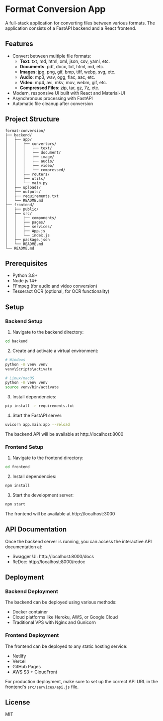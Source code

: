 # Format Conversion App

A full-stack application for converting files between various formats. The application consists of a FastAPI backend and a React frontend.

## Features

- Convert between multiple file formats:
  - **Text**: txt, md, html, xml, json, csv, yaml, etc.
  - **Documents**: pdf, docx, txt, html, md, etc.
  - **Images**: jpg, png, gif, bmp, tiff, webp, svg, etc.
  - **Audio**: mp3, wav, ogg, flac, aac, etc.
  - **Video**: mp4, avi, mkv, mov, webm, gif, etc.
  - **Compressed Files**: zip, tar, gz, 7z, etc.
- Modern, responsive UI built with React and Material-UI
- Asynchronous processing with FastAPI
- Automatic file cleanup after conversion

## Project Structure

```
format-conversion/
├── backend/
│   ├── app/
│   │   ├── convertors/
│   │   │   ├── text/
│   │   │   ├── document/
│   │   │   ├── image/
│   │   │   ├── audio/
│   │   │   ├── video/
│   │   │   └── compressed/
│   │   ├── routers/
│   │   ├── utils/
│   │   └── main.py
│   ├── uploads/
│   ├── outputs/
│   ├── requirements.txt
│   └── README.md
├── frontend/
│   ├── public/
│   ├── src/
│   │   ├── components/
│   │   ├── pages/
│   │   ├── services/
│   │   ├── App.js
│   │   └── index.js
│   ├── package.json
│   └── README.md
└── README.md
```

## Prerequisites

- Python 3.8+
- Node.js 14+
- FFmpeg (for audio and video conversion)
- Tesseract OCR (optional, for OCR functionality)

## Setup

### Backend Setup

1. Navigate to the backend directory:
```bash
cd backend
```

2. Create and activate a virtual environment:
```bash
# Windows
python -m venv venv
venv\Scripts\activate

# Linux/macOS
python -m venv venv
source venv/bin/activate
```

3. Install dependencies:
```bash
pip install -r requirements.txt
```

4. Start the FastAPI server:
```bash
uvicorn app.main:app --reload
```

The backend API will be available at http://localhost:8000

### Frontend Setup

1. Navigate to the frontend directory:
```bash
cd frontend
```

2. Install dependencies:
```bash
npm install
```

3. Start the development server:
```bash
npm start
```

The frontend will be available at http://localhost:3000

## API Documentation

Once the backend server is running, you can access the interactive API documentation at:

- Swagger UI: http://localhost:8000/docs
- ReDoc: http://localhost:8000/redoc

## Deployment

### Backend Deployment

The backend can be deployed using various methods:

- Docker container
- Cloud platforms like Heroku, AWS, or Google Cloud
- Traditional VPS with Nginx and Gunicorn

### Frontend Deployment

The frontend can be deployed to any static hosting service:

- Netlify
- Vercel
- GitHub Pages
- AWS S3 + CloudFront

For production deployment, make sure to set up the correct API URL in the frontend's `src/services/api.js` file.

## License

MIT 